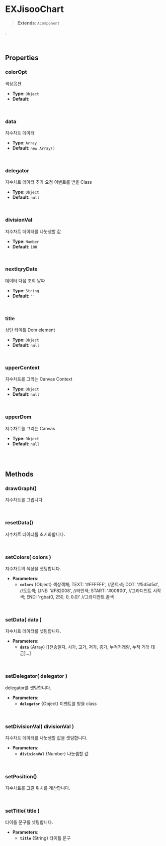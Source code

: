 # EXJisooChart
> **Extends**: `AComponent`

.

<br/>

## Properties


### colorOpt

색상옵션

* **Type**: `Object`
* **Default**: 

<br/>

### data

지수차트 데이터

* **Type**: `Array`
* **Default**: `new Array()`

<br/>

### delegator

지수차트 데이터 추가 요청 이벤트를 받을 Class

* **Type**: `Object`
* **Default**: `null`

<br/>

### divisionVal

지수차트 데이터를 나눗셈할 값

* **Type**: `Number`
* **Default**: `100`

<br/>

### nextIqryDate

데이터 다음 조회 날짜

* **Type**: `String`
* **Default**: `''`

<br/>

### title

상단 타이틀 Dom element

* **Type**: `Object`
* **Default**: `null`

<br/>

### upperContext

지수차트를 그리는 Canvas Context

* **Type**: `Object`
* **Default**: `null`

<br/>

### upperDom

지수차트를 그리는 Canvas

* **Type**: `Object`
* **Default**: `null`

<br/>
<br/>

## Methods

### drawGraph()

지수차트를 그립니다.

<br/>

### resetData()

지수차트 데이터를 초기화합니다.

<br/>

### setColors( colors )

지수차트의 색상을 셋팅합니다.

* **Parameters**: 
	* **`colors`** {Object} 색상객체; TEXT: '#FFFFFF', //폰트색; DOT: '#5d5d5d', //도트색; LINE: '#F82008', //라인색; START: '#00ff00', //그라디언트 시작색; END: 'rgba(0, 250, 0, 0.0)' //그라디언트 끝색

<br/>

### setData( data )

지수차트 데이터를 셋팅합니다.

* **Parameters**: 
	* **`data`** {Array} [[전송일자, 시가, 고가, 저가, 종가, 누적거래량, 누적 거래 대금]...]

<br/>

### setDelegator( delegator )

delegator를 셋팅합니다.

* **Parameters**: 
	* **`delegator`** {Object} 이벤트를 받을 class

<br/>

### setDivisionVal( divisionVal )

지수차트 데이터를 나눗셈할 값을 셋팅합니다.

* **Parameters**: 
	* **`divisionVal`** {Number} 나눗셈할 값

<br/>

### setPosition()

지수차트를 그릴 위치를 계산합니다.

<br/>

### setTitle( title )

타이틀 문구를 셋팅합니다.

* **Parameters**: 
	* **`title`** {String} 타이틀 문구

<br/>
<br/>

